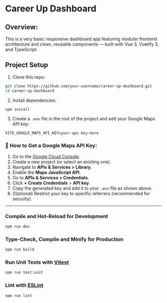 # Career Up Dashboard

## Overview:
This is a very basic responsive dashboard app featuring modular frontend architecture and clean, reusable components — built with Vue 3, Vuetify 3, and TypeScript.

## Project Setup
1. Clone this repo:
```sh
git clone https://github.com/your-username/career-up-dashboard.git
cd career-up-dashboard
```

2. Install dependencies:
```sh
npm install
```

3. Create a `.env` file in the root of the project and add your Google Maps API key:
```env
VITE_GOOGLE_MAPS_API_KEY=your-api-key-here
```

### 📍 How to Get a Google Maps API Key:
1. Go to the [Google Cloud Console](https://console.cloud.google.com/).
2. Create a new project (or select an existing one).
3. Navigate to **APIs & Services > Library**.
4. Enable the **Maps JavaScript API**.
5. Go to **APIs & Services > Credentials**.
6. Click **+ Create Credentials** > **API key**.
7. Copy the generated key and add it to your `.env` file as shown above.
8. (Optional) Restrict your key to specific referrers (recommended for security).

---

### Compile and Hot-Reload for Development
```sh
npm run dev
```

### Type-Check, Compile and Minify for Production
```sh
npm run build
```

### Run Unit Tests with [Vitest](https://vitest.dev/)
```sh
npm run test:unit
```

### Lint with [ESLint](https://eslint.org/)
```sh
npm run lint
```
